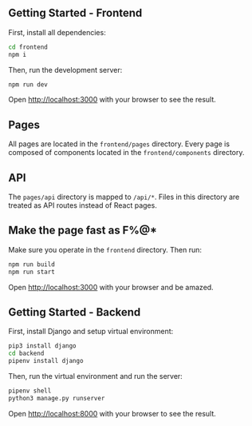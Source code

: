 ## Getting Started - Frontend

First, install all dependencies:

```bash
cd frontend
npm i
```

Then, run the development server:

```bash
npm run dev
```

Open [http://localhost:3000](http://localhost:3000) with your browser to see the result.

## Pages

All pages are located in the `frontend/pages` directory. Every page is composed of components located in the `frontend/components` directory.

## API

The `pages/api` directory is mapped to `/api/*`. Files in this directory are treated as API routes instead of React pages.

## Make the page fast as F%@*

Make sure you operate in the `frontend` directory. Then run:

```bash
npm run build
npm run start
```

Open [http://localhost:3000](http://localhost:3000) with your browser and be amazed.

## Getting Started - Backend

First, install Django and setup virtual environment:

```bash
pip3 install django
cd backend
pipenv install django
```

Then, run the virtual environment and run the server:

```bash
pipenv shell
python3 manage.py runserver
```

Open [http://localhost:8000](http://localhost:8000) with your browser to see the result.

